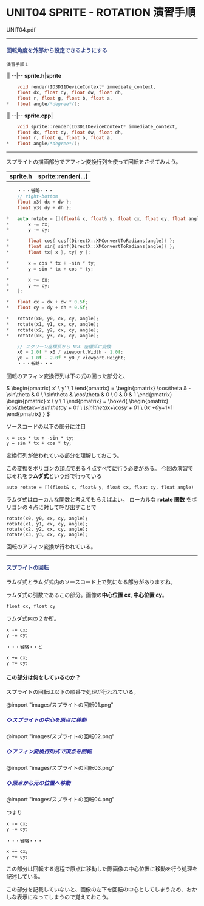 <!--
UNIT04_EXERCISE UNIT04 演習手順
SPRITE - ROTATION
-->


# UNIT04 SPRITE - ROTATION 演習手順

UNIT04.pdf

---

#### <span style="color:#334488;">回転角度を外部から設定できるようにする</span>

    演習手順１

||
--|--
**sprite.h**|**sprite**

```cpp
    void render(ID3D11DeviceContext* immediate_context,
    float dx, float dy, float dw, float dh,
    float r, float g, float b, float a,
*   float angle/*degree*/);
```

||
--|--
**sprite.cpp**|

```cpp
    void sprite::render(ID3D11DeviceContext* immediate_context,
    float dx, float dy, float dw, float dh,
    float r, float g, float b, float a,
*   float angle/*degree*/);
```

---

スプライトの描画部分でアフィン変換行列を使って回転をさせてみよう。

|||
--|--
**sprite.h**|**sprite::render(...)**

```cpp
    ・・・省略・・・
    // right-bottom
    float x3{ dx + dw };
    float y3{ dy + dh };

*   auto rotate = [](float& x, float& y, float cx, float cy, float angle) {
*       x -= cx;
*       y -= cy;

*       float cos{ cosf(DirectX::XMConvertToRadians(angle)) };
*       float sin{ sinf(DirectX::XMConvertToRadians(angle)) };
*       float tx{ x }, ty{ y };

*       x = cos * tx + -sin * ty;
*       y = sin * tx + cos * ty;

*       x += cx;
*       y += cy;
*   };

*   float cx = dx + dw * 0.5f;
*   float cy = dy + dh * 0.5f;

*   rotate(x0, y0, cx, cy, angle);
*   rotate(x1, y1, cx, cy, angle);
*   rotate(x2, y2, cx, cy, angle);
*   rotate(x3, y3, cx, cy, angle);

    // スクリーン座標系から NDC 座標系に変換
    x0 = 2.0f * x0 / viewport.Width - 1.0f;
    y0 = 1.0f - 2.0f * y0 / viewport.Height;
    ・・・省略・・・
```

回転のアフィン変換行列は下の式の囲った部分と、

$
\begin{pmatrix} x' \\ y' \\ 1 \end{pmatrix} =
\begin{pmatrix} \cos\theta & -\sin\theta & 0 \\ \sin\theta & \cos\theta & 0 \\
0 & 0 & 1 \end{pmatrix}
\begin{pmatrix} x \\ y \\ 1 \end{pmatrix} =
\boxed{
\begin{pmatrix} \cos\theta*x+-\sin\theta*y + 0*1 \\ \sin\theta*x+\cos*y + 0*1 \\ 0*x +0*y+1*1 \end{pmatrix}
}
$

ソースコードの以下の部分に注目

    x = cos * tx + -sin * ty;
    y = sin * tx + cos * ty;

変換行列が使われている部分を理解しておこう。

この変換をポリゴンの頂点である４点すべてに行う必要がある。
今回の演習ではそれを**ラムダ式**という形で行っている

    auto rotate = [](float& x, float& y, float cx, float cy, float angle) 

ラムダ式はローカルな関数と考えてもらえばよい。
ローカルな **rotate 関数** をポリゴンの４点に対して呼び出すことで

    rotate(x0, y0, cx, cy, angle);
    rotate(x1, y1, cx, cy, angle);
    rotate(x2, y2, cx, cy, angle);
    rotate(x3, y3, cx, cy, angle);

回転のアフィン変換が行われている。

---

#### <span style="color:#334488;">スプライトの回転</span>


ラムダ式とラムダ式内のソースコード上で気になる部分がありますね。

ラムダ式の引数であるこの部分。画像の**中心位置 cx, 中心位置 cy**。

    float cx, float cy

ラムダ式内の２か所。

    x -= cx;
    y -= cy;

    ・・・省略・・と

    x += cx;
    y += cy;

#### この部分は何をしているのか？

スプライトの回転は以下の順番で処理が行われている。

@import "images/スプライトの回転01.png"
##### <span style="color:#222299;">◇スプライトの中心を原点に移動</span>
@import "images/スプライトの回転02.png"
##### <span style="color:#222299;">◇アフィン変換行列式で頂点を回転</span>
@import "images/スプライトの回転03.png"
##### <span style="color:#222299;">◇原点から元の位置へ移動</span>
@import "images/スプライトの回転04.png"

つまり

    x -= cx;
    y -= cy;

    ・・・省略・・・

    x += cx;
    y += cy;

この部分は回転する過程で原点に移動した際画像の中心位置に移動を行う処理を記述している。

この部分を記載していないと、画像の左下を回転の中心としてしまうため、おかしな表示になってしまうので覚えておこう。
